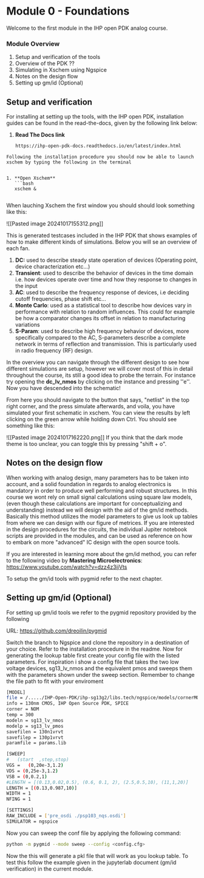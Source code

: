 # Module 0 - Foundations


Welcome to the first module in the IHP open PDK analog course. 

### Module Overview
1. Setup and verification of the tools
2. Overview of the PDK ??
3. Simulating in Xschem using Ngspice
4. Notes on the design flow
5. Setting up gm/id (Optional)


## Setup and verification

For installing at setting up the tools, with the IHP open PDK, installation guides can be found in the read-the-docs, given by the following link below:

1. **Read The Docs link**
   ```bash
   https://ihp-open-pdk-docs.readthedocs.io/en/latest/index.html 
   
```
Following the installation procedure you should now be able to launch xschem by typing the following in the terminal


1. **Open Xschem**
   ```bash
   xschem & 
   
```
When lauching Xschem the first window you should should look something like this:

![[Pasted image 20241017155312.png]]

This is generated testcases included in the IHP PDK that shows examples of how to make different kinds of simulations. Below you will se an overview of each fan.


1. **DC:**  used to describe steady state operation of devices (Operating point, device characterization etc...)
2. **Transient**: used to describe the behavior of devices in the time domain  i.e. how devices operate over time and how they response to changes in the input
3. **AC**: used to describe the frequency response of devices, i.e deciding cutoff frequencies, phase shift etc...
4. **Monte Carlo**: used as a statistical tool to describe how devices vary in performance with relation to random influences. This could for example be how a comparator changes its offset in relation to manufacturing variations
5. **S-Param**: used to describe high frequency behavior of devices, more specifically compared to the AC, S-parameters describe a complete network in terms of reflection and transmission. This is particularly used in radio frequency (RF) design. 


In the overview you can navigate through the different design to see how different simulations are setup, however we will cover most of this in detail throughout the course, its still a good idea to probe the terrain. For instance try opening the **dc_lv_nmos** by clicking on the instance and pressing ''e''. Now you have descended into the schematic!

From here you should navigate to the button that says, "netlist" in the top right corner, and the press simulate afterwards, and voila, you have simulated your first schematic in xschem. You can view the results by left clicking on the green arrow while holding down Ctrl. You should see something like this:

![[Pasted image 20241017162220.png]]
If you think that the dark mode theme is too unclear, you can toggle this by pressing "shift + o". 


## Notes on the design flow

When working with analog design, many parameters has to be taken into account, and a solid foundation in regards to analog electronics is mandatory in order to produce well performing and robust structures. In this course we wont rely on small signal calculations using square law models, (even though these calculations are important for conceptualizing and understanding) instead we will design with the aid of the gm/id methods. Basically this method utilizes the model parameters to give us look up tables from where we can design with our figure of metrices. If you are interested in the design procedures for the circuits, the individual Jupiter notebook scripts are provided in the modules, and can be used as reference on how to embark on more "advanced" IC design with the open source tools. 

If you are interested in learning more about the gm/id method, you can refer to the following video by **Mastering Microelectronics**: https://www.youtube.com/watch?v=dzz4z3ijVts

To setup the gm/id tools with pygmid refer to the next chapter.




## Setting up gm/id (Optional)

For setting up gm/id tools we refer to the pygmid repository provided by the following 

URL: https://github.com/dreoilin/pygmid

Switch the branch to Ngspice and clone the repository in a destination of your choice. Refer to the installation procedure in the readme. Now for generating the lookup table first create your config file with the listed parameters. For inspiration i show a config file that takes the two low voltage devices, sg13_lv_nmos and the equivalent pmos and sweeps them with the parameters shown under the sweep section. Remember to change the  file path to fit with your enviroment

   ```bash
[MODEL]
file = /...../IHP-Open-PDK/ihp-sg13g2/libs.tech/ngspice/models/cornerMOSlv.lib mos_tt
info = 130nm CMOS, IHP Open Source PDK, SPICE
corner = NOM
temp = 300
modeln = sg13_lv_nmos
modelp = sg13_lv_pmos
savefilen = 130n1vrvt
savefilep = 130p1vrvt
paramfile = params.lib

[SWEEP]
#	(start	,step,stop)
VGS = 	(0,20e-3,1.2)
VDS = (0,25e-3,1.2)
VSB = (0,0.2,1)
#LENGTH = [(0.13,0.02,0.5), (0.6, 0.1, 2), (2.5,0.5,10), (11,1,20)]
LENGTH = [(0.13,0.987,10)]
WIDTH = 1
NFING = 1

[SETTINGS]
RAW_INCLUDE = ['pre_osdi ./psp103_nqs.osdi']
SIMULATOR = ngspice
 
   
```

Now you can sweep the conf file by applying the following command:


   ```bash
python -m pygmid --mode sweep --config <config.cfg>
   
```

Now the this will generate a pkl file that will work as you lookup table. To test this follow the example given in the jupyterlab document (gm/id verification) in the current module.
